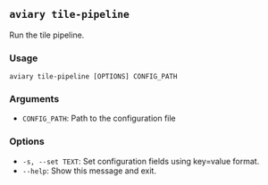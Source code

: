 ## `aviary tile-pipeline`

Run the tile pipeline.

### Usage

```
aviary tile-pipeline [OPTIONS] CONFIG_PATH
```

### Arguments

- `CONFIG_PATH`: Path to the configuration file

### Options

- `-s, --set TEXT`: Set configuration fields using key=value format.
- `--help`: Show this message and exit.

